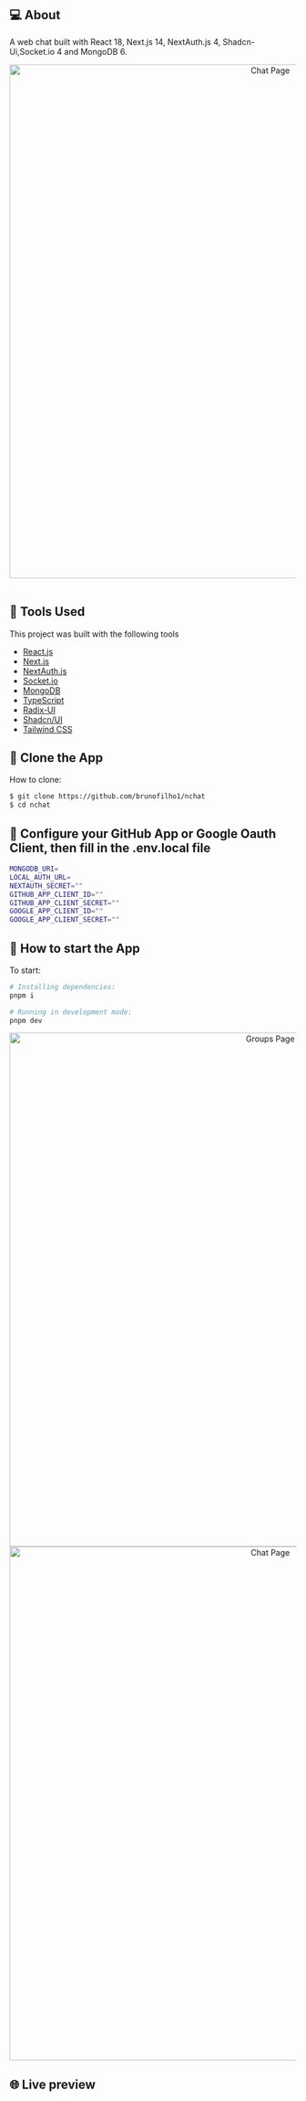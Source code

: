 ## 💻 About

A web chat built with React 18, Next.js 14, NextAuth.js 4, Shadcn-Ui,Socket.io 4 and MongoDB 6.

<div align="center">
  <img width="900px" alt="Chat Page" src="github/chat.png" />
</div>

<br>

## 🧪 Tools Used

This project was built with the following tools

- [React.js](https://reactjs.org)
- [Next.js](https://nextjs.org/)
- [NextAuth.js](https://next-auth.js.org/)
- [Socket.io](https://socket.io/)
- [MongoDB](https://mongodb.com/)
- [TypeScript](https://www.typescriptlang.org/)
- [Radix-UI](https://www.radix-ui.com/)
- [Shadcn/UI](https://ui.shadcn.com/)
- [Tailwind CSS](https://tailwindcss.com/)


## 🔗 Clone the App

How to clone:

```bash
$ git clone https://github.com/brunofilho1/nchat
$ cd nchat
```

## 🚀 Configure your GitHub App or Google Oauth Client, then fill in the .env.local file

```bash
MONGODB_URI=
LOCAL_AUTH_URL=
NEXTAUTH_SECRET=""
GITHUB_APP_CLIENT_ID=""
GITHUB_APP_CLIENT_SECRET=""
GOOGLE_APP_CLIENT_ID=""
GOOGLE_APP_CLIENT_SECRET=""
```

## 🚀 How to start the App

To start:

```bash
# Installing dependencies:
pnpm i

# Running in development mode:
pnpm dev
```

<div align="center">
    <img width="900px" alt="Groups Page" src="github/groups-page.png" />
</div>

<div align="center">
    <img width="900px" alt="Chat Page" src="github/chat-page.png " />
</div>

## 🌐 Live preview
